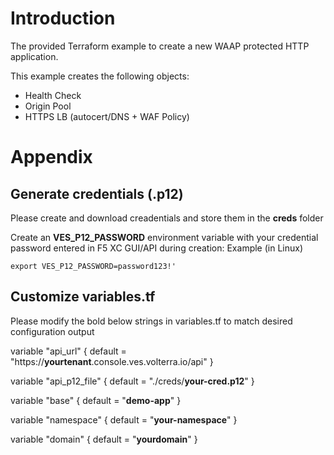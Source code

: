 # **Introduction**
The provided Terraform example to create a new WAAP protected HTTP application.  

This example creates the following objects:
* Health Check
* Origin Pool 
* HTTPS LB (autocert/DNS + WAF Policy)

# **Appendix**

## **Generate credentials (.p12)** 
Please create and download creadentials and store them in the **creds** folder

Create an **VES_P12_PASSWORD** environment variable with your credential password entered in F5 XC GUI/API during creation:
Example (in Linux)

```
export VES_P12_PASSWORD=password123!'
```

## Customize **variables.tf**
Please modify the bold below strings in variables.tf to match desired configuration output

variable "api_url" {
  default = "https://**yourtenant**.console.ves.volterra.io/api"
}

variable "api_p12_file" {
  default = "./creds/**your-cred.p12**"
}

variable "base" {
  default = "**demo-app**"
}

variable "namespace" {
  default = "**your-namespace**"
}  

variable "domain" {
  default = "**yourdomain**"
} 


  
